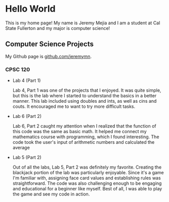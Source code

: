 # Hello World

This is my home page! My name is Jeremy Mejia and I am a student at Cal State Fullerton and my major is computer science!

## Computer Science Projects

My Github page is [github.com/jeremymn](http://github.com/jeremymn).

### CPSC 120

* Lab 4 (Part 1)

    Lab 4, Part 1 was one of the projects that I enjoyed. It was quite simple, but this is the lab where I started to understand the basics in a better manner. This lab included using doubles and ints, as well as cins and couts. It encouraged me to want to try more difficult tasks.

* Lab 6 (Part 2)

    Lab 6, Part 2 caught my attention when I realized that the function of this code was the same as basic math. It helped me connect my mathematics course with programming, which I found interesting. The code took the user's input of arithmetic numbers and calculated the average

* Lab 5 (Part 2)

    Out of all the labs, Lab 5, Part 2 was definitely my favorite. Creating the blackjack portion of the lab was particularly enjoyable. Since it's a game I'm familiar with, assigning face card values and establishing rules was straightforward. The code was also challenging enough to be engaging and educational for a beginner like myself. Best of all, I was able to play the game and see my code in action.

